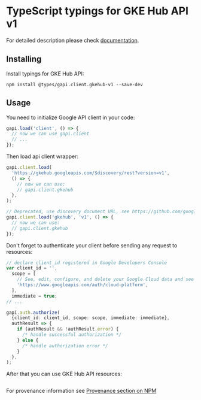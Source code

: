 # TypeScript typings for GKE Hub API v1

For detailed description please check [documentation](https://cloud.google.com/anthos/multicluster-management/connect/registering-a-cluster).

## Installing

Install typings for GKE Hub API:

```
npm install @types/gapi.client.gkehub-v1 --save-dev
```

## Usage

You need to initialize Google API client in your code:

```typescript
gapi.load('client', () => {
  // now we can use gapi.client
  // ...
});
```

Then load api client wrapper:

```typescript
gapi.client.load(
  'https://gkehub.googleapis.com/$discovery/rest?version=v1',
  () => {
    // now we can use:
    // gapi.client.gkehub
  },
);
```

```typescript
// Deprecated, use discovery document URL, see https://github.com/google/google-api-javascript-client/blob/master/docs/reference.md#----gapiclientloadname----version----callback--
gapi.client.load('gkehub', 'v1', () => {
  // now we can use:
  // gapi.client.gkehub
});
```

Don't forget to authenticate your client before sending any request to resources:

```typescript
// declare client_id registered in Google Developers Console
var client_id = '',
  scope = [
    // See, edit, configure, and delete your Google Cloud data and see the email address for your Google Account.
    'https://www.googleapis.com/auth/cloud-platform',
  ],
  immediate = true;
// ...

gapi.auth.authorize(
  {client_id: client_id, scope: scope, immediate: immediate},
  authResult => {
    if (authResult && !authResult.error) {
      /* handle successful authorization */
    } else {
      /* handle authorization error */
    }
  },
);
```

After that you can use GKE Hub API resources: <!-- TODO: make this work for multiple namespaces -->

```typescript

```

For provenance information see [Provenance section on NPM](https://www.npmjs.com/package/@maxim_mazurok/gapi.client.gkehub-v1#Provenance:~:text=none-,Provenance,-Built%20and%20signed)
